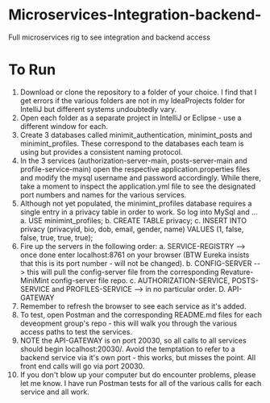 # Microservices-Integration-backend-
Full microservices rig to see integration and backend access

# To Run
1. Download or clone the repository to a folder of your choice. I find that I get errors if the various folders are not in my IdeaProjects folder for IntelliJ but different systems undoubtedly vary.
2. Open each folder as a separate project in IntelliJ or Eclipse - use a different window for each.
3. Create 3 databases called minimit_authentication, minimint_posts and minimint_profiles. These correspond to the databases each team is using but provides a consistent naming protocol.
4. In the 3 services (authorization-server-main, posts-server-main and profile-service-main) open the respective application.properties files and modify the mysql username and password accordingly. While there, take a moment to inspect the application.yml file to see the designated port numbers and names for the various services.
5. Although not yet populated, the minimint_profiles database requires a single entry in a privacy table in order to work. So log into MySql and ...
  a. USE minimint_profiles;
  b. CREATE TABLE privacy;
  c. INSERT INTO privacy (privacyid, bio, dob, email, gender, name) VALUES (1, false, false, true, true, true);
6. Fire up the servers in the following order:
  a. SERVICE-REGISTRY --> once done enter localhost:8761 on your browser (BTW Eureka insists that this is its port number - will not be changed).
  b. CONFIG-SERVER --> this will pull the config-server file from the corresponding Revature-MiniMint config-server file repo.
  c. AUTHORIZATION-SERVICE, POSTS-SERVICE and PROFILES-SERVICE --> in no particular order.
  D. API-GATEWAY
7. Remember to refresh the browser to see each service as it's added.
8. To test, open Postman and the corresponding README.md files for each deveopment group's repo - this will walk you through the various access paths to test the services.
9. NOTE the API-GATEWAY is on port 20030, so all calls to all services should begin localhost:20030/<service predicate path>. Avoid the temptation to refer to a backend service via it's own port - this works, but misses the point. All front end calls will go via port 20030.
10. If you don't blow up your computer but do encounter problems, please let me know. I have run Postman tests for all of the various calls for each service and all work.
